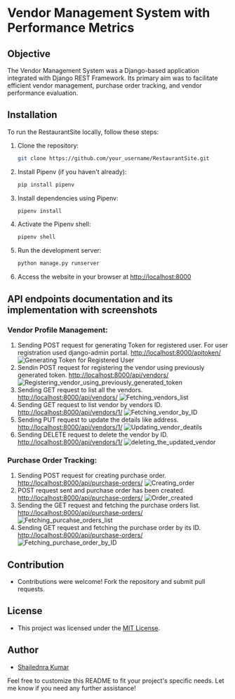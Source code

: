 # Vendor Management System with Performance Metrics

## Objective
The Vendor Management System was a Django-based application integrated with Django REST Framework. Its primary aim was to facilitate efficient vendor management, purchase order tracking, and vendor performance evaluation.

## Installation

To run the RestaurantSite locally, follow these steps:

1. Clone the repository:

    ```bash
    git clone https://github.com/your_username/RestaurantSite.git
    ```


2. Install Pipenv (if you haven't already):

    ```bash
    pip install pipenv
    ```

3. Install dependencies using Pipenv:

    ```bash
    pipenv install
    ```

4. Activate the Pipenv shell:

    ```bash
    pipenv shell
    ```


5. Run the development server:

    ```bash
    python manage.py runserver
    ```

6. Access the website in your browser at [http://localhost:8000](http://localhost:8000)

## API endpoints documentation and its implementation with screenshots
### Vendor Profile Management:

1. Sending POST request for generating Token for registered user. For user registration used django-admin portal.  [http://localhost:8000/apitoken/](http://localhost:8000/apitoken/)
  ![Generating Token for Registered User](Screenshots/Generating_token_for_registered_user.png)
2. Sendin POST request for registering the vendor using previously generated token. [http://localhost:8000/api/vendors/](http://localhost:8000/api/vendors/)
  ![Registering_vendor_using_previously_generated_token](Screenshots/Registering_vendor_using_previously_generated_token.png)
3. Sending GET request to list all the vendors.  [http://localhost:8000/api/vendors/](http://localhost:8000/api/vendors/)
   ![Fetching_vendors_list](Screenshots/Fetching_vendors_list.png)
4. Sending GET request to list vendor by vendors ID. [http://localhost:8000/api/vendors/1/](http://localhost:8000/api/vendors/1)
   ![Fetching_vendor_by_ID](Screenshots/Fetching_vendor_by_ID.png)
5. Sending PUT request to update the details like address. [http://localhost:8000/api/vendors/1/](http://localhost:8000/api/vendors/1/)
   ![Updating_vendor_deatils](Screenshots/Updated_vendors_deatils.png)
6. Sending DELETE request to delete the vendor by ID.  [http://localhost:8000/api/vendors/1/](http://localhost:8000/api/vendors/1/)
   ![deleting_the_updated_vendor](Screenshots/deleting_the_updated_vendor.png)

### Purchase Order Tracking:
1. Sending POST request for creating purchase order. [http://localhost:8000/api/purchase-orders/](http://localhost:8000/api/purchase-orders/)
   ![Creating_order](Screenshots/Creating_order.png)
2. POST request sent and purchase order has been created. [http://localhost:8000/api/purchase-orders/](http://localhost:8000/api/purchase-orders/)
   ![Order_created](Screenshots/Order_created.png)
3. Sending the GET request and fetching the purchase orders list. [http://localhost:8000/api/purchase-orders/](http://localhost:8000/api/purchase-orders/)
   ![Fetching_purcahse_orders_list](Screenshots/Fetching_purcahse_orders_list.png)
4. Sending GET request and fetching the purchase order by its ID.  [http://localhost:8000/api/purchase-orders/](http://localhost:8000/api/purchase-orders/)
   ![Fetching_purchase_order_by_ID](Screenshots/Fetching_purchase_order_by_ID.png)   
## Contribution
- Contributions were welcome! Fork the repository and submit pull requests.

## License
- This project was licensed under the [MIT License](LICENSE).

## Author
- [Shailednra Kumar](https://github.com/shail840)

Feel free to customize this README to fit your project's specific needs. Let me know if you need any further assistance!
